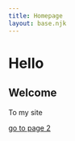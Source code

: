 ```yaml
---
title: Homepage
layout: base.njk
---
```


# Hello 
## Welcome 
To my site



[go to page 2](/page2/)